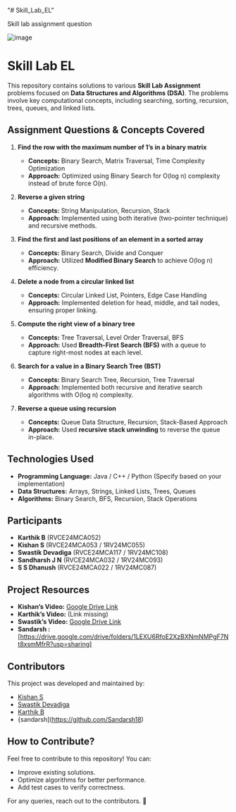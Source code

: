 

"# Skill_Lab_EL" 


Skill lab assignment question


![image](https://github.com/user-attachments/assets/32e3272e-5f19-4b36-ad77-9cfe4387edf9)

# **Skill Lab EL**  

This repository contains solutions to various **Skill Lab Assignment** problems focused on **Data Structures and Algorithms (DSA)**. The problems involve key computational concepts, including searching, sorting, recursion, trees, queues, and linked lists.  

## **Assignment Questions & Concepts Covered**  

1. **Find the row with the maximum number of 1’s in a binary matrix**  
   - **Concepts:** Binary Search, Matrix Traversal, Time Complexity Optimization  
   - **Approach:** Optimized using Binary Search for O(log n) complexity instead of brute force O(n).  

2. **Reverse a given string**  
   - **Concepts:** String Manipulation, Recursion, Stack  
   - **Approach:** Implemented using both iterative (two-pointer technique) and recursive methods.  

3. **Find the first and last positions of an element in a sorted array**  
   - **Concepts:** Binary Search, Divide and Conquer  
   - **Approach:** Utilized **Modified Binary Search** to achieve O(log n) efficiency.  

4. **Delete a node from a circular linked list**  
   - **Concepts:** Circular Linked List, Pointers, Edge Case Handling  
   - **Approach:** Implemented deletion for head, middle, and tail nodes, ensuring proper linking.  

5. **Compute the right view of a binary tree**  
   - **Concepts:** Tree Traversal, Level Order Traversal, BFS  
   - **Approach:** Used **Breadth-First Search (BFS)** with a queue to capture right-most nodes at each level.  

6. **Search for a value in a Binary Search Tree (BST)**  
   - **Concepts:** Binary Search Tree, Recursion, Tree Traversal  
   - **Approach:** Implemented both recursive and iterative search algorithms with O(log n) complexity.  

7. **Reverse a queue using recursion**  
   - **Concepts:** Queue Data Structure, Recursion, Stack-Based Approach  
   - **Approach:** Used **recursive stack unwinding** to reverse the queue in-place.  

## **Technologies Used**  
- **Programming Language:** Java / C++ / Python (Specify based on your implementation)  
- **Data Structures:** Arrays, Strings, Linked Lists, Trees, Queues  
- **Algorithms:** Binary Search, BFS, Recursion, Stack Operations  

## **Participants**  
- **Karthik B** (RVCE24MCA052)  
- **Kishan S** (RVCE24MCA053 / 1RV24MC055)  
- **Swastik Devadiga** (RVCE24MCA117 / 1RV24MC108)  
- **Sandharsh J N** (RVCE24MCA032 / 1RV24MC093)  
- **S S Dhanush** (RVCE24MCA022 / 1RV24MC087)  

## **Project Resources**  
- **Kishan’s Video:** [Google Drive Link](https://drive.google.com/drive/folders/1fd0nXD2AImU4n6BQqnHcBUAc7Z7x1sPt?usp=drive_link)  
- **Karthik’s Video:** (Link missing)  
- **Swastik’s Video:** [Google Drive Link](https://drive.google.com/drive/folders/1Y67LeNUjyz_HFSXwRouG4wr01XpOjn)
- **Sandarsh :** [https://drive.google.com/drive/folders/1LEXU6RfoE2XzBXNmNMPgF7Nt8xsmMfrR?usp=sharing]

## **Contributors**  
This project was developed and maintained by:  
- [Kishan S](https://github.com/Kishankharvi)  
- [Swastik Devadiga](https://github.com/swastikdevadiga1)  
- [Karthik B](https://github.com/karthikb1010)
- {sandarsh](https://github.com/Sandarsh18)

## **How to Contribute?**  
Feel free to contribute to this repository! You can:  
- Improve existing solutions.  
- Optimize algorithms for better performance.  
- Add test cases to verify correctness.  

For any queries, reach out to the contributors. 🚀
